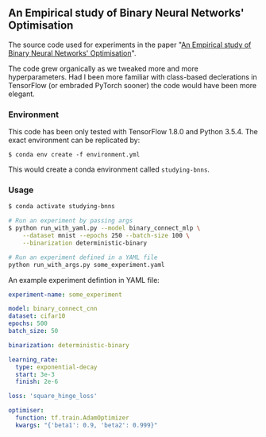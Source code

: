 ## An Empirical study of Binary Neural Networks' Optimisation

The source code used for experiments in the paper "[An Empirical study of Binary Neural Networks' Optimisation](https://openreview.net/forum?id=rJfUCoR5KX)".

The code grew organically as we tweaked more and more hyperparameters. Had I been more familiar with class-based declerations in TensorFlow (or embraded PyTorch sooner) the code would have been more elegant.

### Environment
This code has been only tested with TensorFlow 1.8.0 and Python 3.5.4. The exact environment can be replicated by:

`$ conda env create -f environment.yml`

This would create a conda environment called `studying-bnns`.

### Usage

```bash
$ conda activate studying-bnns

# Run an experiment by passing args
$ python run_with_yaml.py --model binary_connect_mlp \
    --dataset mnist --epochs 250 --batch-size 100 \
    --binarization deterministic-binary

# Run an experiment defined in a YAML file
python run_with_args.py some_experiment.yaml
```

An example experiment defintion in YAML file:


```yaml
experiment-name: some_experiment

model: binary_connect_cnn
dataset: cifar10
epochs: 500
batch_size: 50

binarization: deterministic-binary

learning_rate:
  type: exponential-decay
  start: 3e-3
  finish: 2e-6

loss: 'square_hinge_loss'

optimiser:
  function: tf.train.AdamOptimizer
  kwargs: "{'beta1': 0.9, 'beta2': 0.999}"
```
